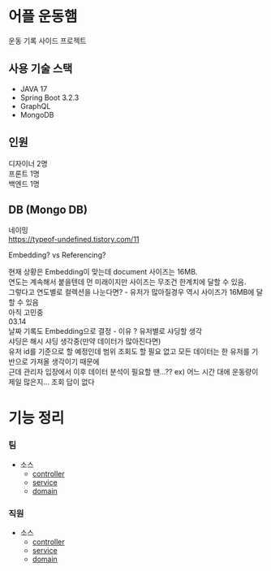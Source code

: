 # 어플 운동햄
운동 기록 사이드 프로젝트

## 사용 기술 스택
- JAVA 17
- Spring Boot 3.2.3
- GraphQL
- MongoDB

## 인원
디자이너 2명  
프론트 1명  
백엔드 1명

## DB (Mongo DB)
네이밍  
https://typeof-undefined.tistory.com/11  
  
Embedding? vs Referencing?  
  
현재 상황은 Embedding이 맞는데 document 사이즈는 16MB.  
연도는 계속해서 붙을텐데 먼 미래이지만 사이즈는 무조건 한계치에 달할 수 있음.  
그렇다고 연도별로 컬렉션을 나눈다면? - 유저가 많아질경우 역시 사이즈가 16MB에 달할 수 있음  
아직 고민중  
03.14  
날짜 기록도 Embedding으로 결정 - 이유 ? 유저별로 샤딩할 생각  
샤딩은 해시 샤딩 생각중(만약 데이터가 많아진다면)  
유저 id를 기준으로 할 예정인데 범위 조회도 할 필요 없고 모든 데이터는 한 유저를 기반으로 가져올 생각이기 때문에  
근데 관리자 입장에서 이후 데이터 분석이 필요할 땐...?? ex) 어느 시간 대에 운동량이 제일 많은지... 조회 답이 없다

# 기능 정리
### 팀
- 소스
    - [controller](src/main/java/com/warmingup/mini/controller/TeamController.java)
    - [service](src/main/java/com/warmingup/mini/service/TeamService.java)
    - [domain](src/main/java/com/warmingup/mini/domain/Team.java)

### 직원
- 소스
    - [controller](src/main/java/com/warmingup/mini/controller/WorkerController.java)
    - [service](src/main/java/com/warmingup/mini/service/WorkerService.java)
    - [domain](src/main/java/com/warmingup/mini/domain/Worker.java)

